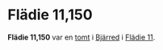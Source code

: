 # Flädie 11,150

**Flädie 11,150** var en [tomt](tomt.md) i [Bjärred](Bjärred.md) i [Flädie 11](Flädie%2011.md).
